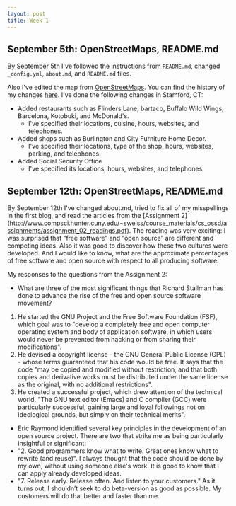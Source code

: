 ```yaml
---
layout: post
title: Week 1
---
```


## September 5th: OpenStreetMaps, README.md
By September 5th I've followed the instructions from `README.md`, changed `_config.yml`, `about.md`, and `README.md` files. 

Also I've edited the map from [OpenStreetMaps](https://www.openstreetmap.org). You can find the history of my changes [here]( https://www.openstreetmap.org/user/LiudmilaZyrianova239/history).
I've done the following changes in Stamford, CT:
* Added restaurants such as Flinders Lane, bartaco, Buffalo Wild Wings, Barcelona, Kotobuki, and McDonald's. 
  * I've specified their locations, cuisine, hours, websites, and telephones.
* Added shops such as Burlington and City Furniture Home Decor.
  * I've specified their locations, type of the shop, hours, websites, parking, and telephones.
* Added Social Security Office
  * I've specified its locations, hours, websites, and telephones.
  
## September 12th: OpenStreetMaps, README.md
By September 12th I've changed about.md, tried to fix all of my misspellings in the first blog, and read the articles from the [Assignment 2] (http://www.compsci.hunter.cuny.edu/~sweiss/course_materials/cs_ossd/assignments/assignment_02_readings.pdf). The reading was very exciting: I was surprised that “free software” and “open source” are different and competing ideas. Also it was good to discover how these two cultures were developed. And I would like to know, what are the approximate percentages of free software and open source with respect to all producing software.

My responses to the questions from the Assignment 2:
* What are three of the most significant things that Richard Stallman has done to advance the rise of the free and open source software movement? 
 1. He started the GNU Project and the Free Software Foundation (FSF), which goal was to "develop a completely free and open computer operating system and body of application software, in which users would never be prevented from hacking or from sharing their modifications".
 2. He devised a copyright license - the GNU General Public License (GPL) - whose terms guaranteed that his code would be free. It says that the code "may be copied and modified without restriction, and that both copies and derivative works must be distributed under the same license as the original, with no additional restrictions".
 3. He created a successful project, which drew attention of the technical world. "The GNU text editor (Emacs) and C compiler (GCC) were particularly successful, gaining large and loyal followings not on ideological grounds, but simply on their technical merits".
* Eric Raymond identified several key principles in the development of an open source project. There are two that strike me as being particularly insightful or significant:
 * "2. Good programmers know what to write. Great ones know what to rewrite (and reuse)".
 I always thought that the code should be done by my own, without using someone else's work. It is good to know that I can apply already developed ideas.
 * "7. Release early. Release often. And listen to your customers."
 As it turns out, I shouldn’t seek to do beta-version as good as possible. My customers will do that better and faster than me.

